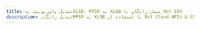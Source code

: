 ---title: تبدیل پاورپوینت بهXLSB، PPSM به XLSB مبدل رایگان یا Net SDKdescription: تبدیل رایگانPPSM به XLSB با استفاده از Net Cloud APIs & SDK. همچنین اسناد Microsoft PowerPoint را در Cloud ایجاد، ویرایش و رندر کنید.---